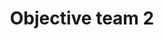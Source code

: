 ---
title: Objective team 2
description: This objective is about completing this particular task. There are a lot of great people on the team. It's great!
associated-people: [Joan Smith, John Adams]
page-order: 2
---